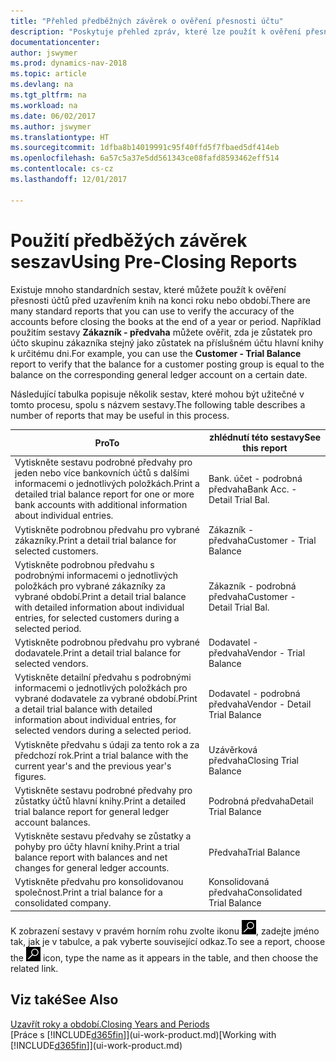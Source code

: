 ```yaml
---
title: "Přehled předběžných závěrek o ověření přesnosti účtu"
description: "Poskytuje přehled zpráv, které lze použít k ověření přesnosti účtů před uzavřením knih na konci roku nebo období."
documentationcenter: 
author: jswymer
ms.prod: dynamics-nav-2018
ms.topic: article
ms.devlang: na
ms.tgt_pltfrm: na
ms.workload: na
ms.date: 06/02/2017
ms.author: jswymer
ms.translationtype: HT
ms.sourcegitcommit: 1dfba8b14019991c95f40ffd5f7fbaed5df414eb
ms.openlocfilehash: 6a57c5a37e5dd561343ce08fafd8593462eff514
ms.contentlocale: cs-cz
ms.lasthandoff: 12/01/2017

---
```

# <a name="using-pre-closing-reports"></a><span data-ttu-id="1ce51-103">Použití  předběžých závěrek seszav</span><span class="sxs-lookup"><span data-stu-id="1ce51-103">Using Pre-Closing Reports</span></span>
<span data-ttu-id="1ce51-104">Existuje mnoho standardních sestav, které můžete použít k ověření přesnosti účtů před uzavřením knih na konci roku nebo období.</span><span class="sxs-lookup"><span data-stu-id="1ce51-104">There are many standard reports that you can use to verify the accuracy of the accounts before closing the books at the end of a year or period.</span></span> <span data-ttu-id="1ce51-105">Například použitím sestavy **Zákazník - předvaha** můžete ověřit, zda je zůstatek pro účto skupinu zákazníka stejný jako zůstatek na příslušném účtu hlavní knihy k určitému dni.</span><span class="sxs-lookup"><span data-stu-id="1ce51-105">For example, you can use the **Customer - Trial Balance** report to verify that the balance for a customer posting group is equal to the balance on the corresponding general ledger account on a certain date.</span></span>

<span data-ttu-id="1ce51-106">Následující tabulka popisuje několik sestav, které mohou být užitečné v tomto procesu, spolu s názvem sestavy.</span><span class="sxs-lookup"><span data-stu-id="1ce51-106">The following table describes a number of reports that may be useful in this process.</span></span>

| <span data-ttu-id="1ce51-107">Pro</span><span class="sxs-lookup"><span data-stu-id="1ce51-107">To</span></span> | <span data-ttu-id="1ce51-108">zhlédnutí této sestavy</span><span class="sxs-lookup"><span data-stu-id="1ce51-108">See this report</span></span> |
| --- | --- |
| <span data-ttu-id="1ce51-109">Vytiskněte sestavu podrobné předvahy pro jeden nebo více bankovních účtů s dalšími informacemi o jednotlivých položkách.</span><span class="sxs-lookup"><span data-stu-id="1ce51-109">Print a detailed trial balance report for one or more bank accounts with additional information about individual entries.</span></span> |<span data-ttu-id="1ce51-110">Bank. účet - podrobná předvaha</span><span class="sxs-lookup"><span data-stu-id="1ce51-110">Bank Acc. - Detail Trial Bal.</span></span> |
| <span data-ttu-id="1ce51-111">Vytiskněte podrobnou předvahu pro vybrané zákazníky.</span><span class="sxs-lookup"><span data-stu-id="1ce51-111">Print a detail trial balance for selected customers.</span></span> |<span data-ttu-id="1ce51-112">Zákazník - předvaha</span><span class="sxs-lookup"><span data-stu-id="1ce51-112">Customer - Trial Balance</span></span> |
| <span data-ttu-id="1ce51-113">Vytiskněte podrobnou předvahu s podrobnými informacemi o jednotlivých položkách pro vybrané zákazníky za vybrané období.</span><span class="sxs-lookup"><span data-stu-id="1ce51-113">Print a detail trial balance with detailed information about individual entries, for selected customers during a selected period.</span></span> |<span data-ttu-id="1ce51-114">Zákazník - podrobná předvaha</span><span class="sxs-lookup"><span data-stu-id="1ce51-114">Customer - Detail Trial Bal.</span></span> |
| <span data-ttu-id="1ce51-115">Vytiskněte podrobnou předvahu pro vybrané dodavatele.</span><span class="sxs-lookup"><span data-stu-id="1ce51-115">Print a detail trial balance for selected vendors.</span></span> |<span data-ttu-id="1ce51-116">Dodavatel - předvaha</span><span class="sxs-lookup"><span data-stu-id="1ce51-116">Vendor - Trial Balance</span></span> |
| <span data-ttu-id="1ce51-117">Vytiskněte detailní předvahu s podrobnými informacemi o jednotlivých položkách pro vybrané dodavatele za vybrané období.</span><span class="sxs-lookup"><span data-stu-id="1ce51-117">Print a detail trial balance with detailed information about individual entries, for selected vendors during a selected period.</span></span> |<span data-ttu-id="1ce51-118">Dodavatel - podrobná předvaha</span><span class="sxs-lookup"><span data-stu-id="1ce51-118">Vendor - Detail Trial Balance</span></span> |
| <span data-ttu-id="1ce51-119">Vytiskněte předvahu s údaji za tento rok a za předchozí rok.</span><span class="sxs-lookup"><span data-stu-id="1ce51-119">Print a trial balance with the current year's and the previous year's figures.</span></span> |<span data-ttu-id="1ce51-120">Uzávěrková předvaha</span><span class="sxs-lookup"><span data-stu-id="1ce51-120">Closing Trial Balance</span></span> |
| <span data-ttu-id="1ce51-121">Vytiskněte sestavu podrobné předvahy pro zůstatky účtů hlavní knihy.</span><span class="sxs-lookup"><span data-stu-id="1ce51-121">Print a detailed trial balance report for general ledger account balances.</span></span> |<span data-ttu-id="1ce51-122">Podrobná předvaha</span><span class="sxs-lookup"><span data-stu-id="1ce51-122">Detail Trial Balance</span></span> |
| <span data-ttu-id="1ce51-123">Vytiskněte sestavu předvahy se zůstatky a pohyby pro účty hlavní knihy.</span><span class="sxs-lookup"><span data-stu-id="1ce51-123">Print a trial balance report with balances and net changes for general ledger accounts.</span></span> |<span data-ttu-id="1ce51-124">Předvaha</span><span class="sxs-lookup"><span data-stu-id="1ce51-124">Trial Balance</span></span> |
| <span data-ttu-id="1ce51-125">Vytiskněte předvahu pro konsolidovanou společnost.</span><span class="sxs-lookup"><span data-stu-id="1ce51-125">Print a trial balance for a consolidated company.</span></span> |<span data-ttu-id="1ce51-126">Konsolidovaná předvaha</span><span class="sxs-lookup"><span data-stu-id="1ce51-126">Consolidated Trial Balance</span></span> |

<span data-ttu-id="1ce51-127">K zobrazení sestavy v pravém horním rohu zvolte ikonu ![Hledat stránku nebo sestavu](media/ui-search/search_small.png "Ikona Hledat stránku nebo sestavu"), zadejte jméno tak, jak je v tabulce, a pak vyberte související odkaz.</span><span class="sxs-lookup"><span data-stu-id="1ce51-127">To see a report, choose the ![Search for Page or Report](media/ui-search/search_small.png "Search for Page or Report icon") icon, type the name as it appears in the table, and then choose the related link.</span></span>

## <a name="see-also"></a><span data-ttu-id="1ce51-128">Viz také</span><span class="sxs-lookup"><span data-stu-id="1ce51-128">See Also</span></span>
[<span data-ttu-id="1ce51-129">Uzavřít roky a období.</span><span class="sxs-lookup"><span data-stu-id="1ce51-129">Closing Years and Periods</span></span>](year-close-years-periods.md)  
<span data-ttu-id="1ce51-130">[Práce s [!INCLUDE[d365fin](includes/d365fin_md.md)]](ui-work-product.md)</span><span class="sxs-lookup"><span data-stu-id="1ce51-130">[Working with [!INCLUDE[d365fin](includes/d365fin_md.md)]](ui-work-product.md)</span></span>


